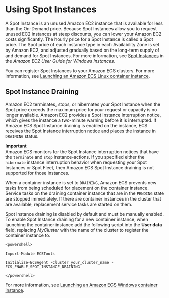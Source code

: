 # Using Spot Instances<a name="windows-container-instance-spot"></a>

A Spot Instance is an unused Amazon EC2 instance that is available for less than the On\-Demand price\. Because Spot Instances allow you to request unused EC2 instances at steep discounts, you can lower your Amazon EC2 costs significantly\. The hourly price for a Spot Instance is called a Spot price\. The Spot price of each instance type in each Availability Zone is set by Amazon EC2, and adjusted gradually based on the long\-term supply of and demand for Spot Instances\. For more information, see [Spot Instances](https://docs.aws.amazon.com/AWSEC2/latest/WindowsGuide/using-spot-instances.html) in the *Amazon EC2 User Guide for Windows Instances*\.

You can register Spot Instances to your Amazon ECS clusters\. For more information, see [Launching an Amazon ECS Linux container instance](launch_container_instance.md)\.

## Spot Instance Draining<a name="windows-spot-instance-draining"></a>

Amazon EC2 terminates, stops, or hibernates your Spot Instance when the Spot price exceeds the maximum price for your request or capacity is no longer available\. Amazon EC2 provides a Spot Instance interruption notice, which gives the instance a two\-minute warning before it is interrupted\. If Amazon ECS Spot Instance draining is enabled on the instance, ECS receives the Spot Instance interruption notice and places the instance in `DRAINING` status\.

**Important**  
Amazon ECS monitors for the Spot Instance interruption notices that have the `terminate` and `stop` instance\-actions\. If you specified either the `hibernate` instance interruption behavior when requesting your Spot Instances or Spot Fleet, then Amazon ECS Spot Instance draining is not supported for those instances\.

When a container instance is set to `DRAINING`, Amazon ECS prevents new tasks from being scheduled for placement on the container instance\. Service tasks on the draining container instance that are in the `PENDING` state are stopped immediately\. If there are container instances in the cluster that are available, replacement service tasks are started on them\.

Spot Instance draining is disabled by default and must be manually enabled\. To enable Spot Instance draining for a new container instance, when launching the container instance add the following script into the **User data** field, replacing *MyCluster* with the name of the cluster to register the container instance to\.

```
<powershell>

Import-Module ECSTools

Initialize-ECSAgent -Cluster your_cluster_name -ECS_ENABLE_SPOT_INSTANCE_DRAINING

</powershell>
```

For more information, see [Launching an Amazon ECS Windows container instance](launch_window-container_instance.md)\.